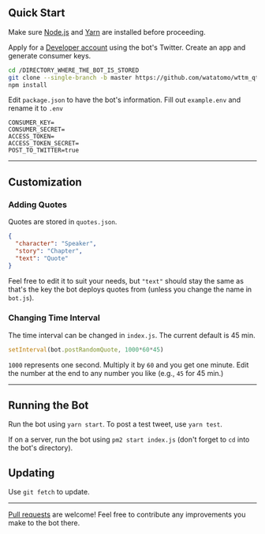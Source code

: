 ## Quick Start

Make sure [Node.js](https://nodejs.org/) and [Yarn](https://classic.yarnpkg.com/) are installed before proceeding.

Apply for a [Developer account](https://developer.twitter.com/) using the bot's Twitter. Create an app and generate consumer keys.

```bash
cd /DIRECTORY_WHERE_THE_BOT_IS_STORED
git clone --single-branch -b master https://github.com/watatomo/wttm_qtbot.git
npm install
```

Edit `package.json` to have the bot's information. Fill out `example.env` and rename it to `.env`

```env
CONSUMER_KEY=
CONSUMER_SECRET=
ACCESS_TOKEN=
ACCESS_TOKEN_SECRET=
POST_TO_TWITTER=true
```

---

## Customization

### Adding Quotes

Quotes are stored in `quotes.json`.

```json
{
  "character": "Speaker",
  "story": "Chapter",
  "text": "Quote"
}
```

Feel free to edit it to suit your needs, but `"text"` should stay the same as that's the key the bot deploys quotes from (unless you change the name in `bot.js`).

### Changing Time Interval

The time interval can be changed in `index.js`. The current default is 45 min.

```js
setInterval(bot.postRandomQuote, 1000*60*45)
```

`1000` represents one second. Multiply it by `60` and you get one minute. Edit the number at the end to any number you like (e.g., `45` for 45 min.)

---

## Running the Bot

Run the bot using `yarn start`. To post a test tweet, use `yarn test`.

If on a server, run the bot using `pm2 start index.js` (don't forget to `cd` into the bot's directory).

## Updating

Use `git fetch` to update.

---


[Pull requests](https://github.com/watatomo/wttm_qtbot/pulls) are welcome! Feel free to contribute any improvements you make to the bot there.
